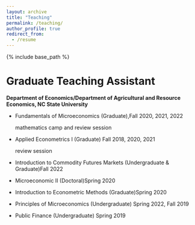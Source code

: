 ```yaml
---
layout: archive
title: "Teaching"
permalink: /teaching/
author_profile: true
redirect_from:
  - /resume
---
```

{% include base_path %}

Graduate Teaching Assistant
======
**Department of Economics/Department of Agricultural and Resource Economics, NC State University**

* Fundamentals of Microeconomics (Graduate),Fall 2020, 2021, 2022 

  mathematics camp and  review session

* Applied Econometrics I (Graduate) Fall 2018, 2020, 2021 

  review session

* Introduction to Commodity Futures Markets (Undergraduate \& Graduate)Fall 2022

* Microeconomic II (Doctoral)Spring 2020

* Introduction to Econometric Methods (Graduate)Spring 2020

* Principles of Microeconomics (Undergraduate) Spring 2022, Fall 2019

* Public Finance (Undergraduate) Spring 2019

